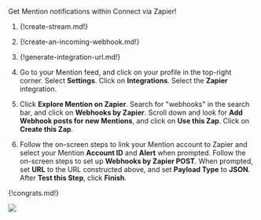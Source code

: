 Get Mention notifications within Connect via Zapier!

1. {!create-stream.md!}

1. {!create-an-incoming-webhook.md!}

1. {!generate-integration-url.md!}

1. Go to your Mention feed, and click on your profile in the top-right
   corner. Select **Settings**. Click on **Integrations**. Select the
   **Zapier** integration.

1. Click **Explore Mention on Zapier**. Search for "webhooks" in
   the search bar, and click on **Webhooks by Zapier**. Scroll down
   and look for **Add Webhook posts for new Mentions**, and click on
   **Use this Zap**. Click on **Create this Zap**.

1. Follow the on-screen steps to link your
   Mention account to Zapier and select your Mention **Account ID** and
   **Alert** when prompted. Follow the on-screen steps to set up **Webhooks
   by Zapier POST**. When prompted, set **URL** to the URL constructed
   above, and set **Payload Type** to **JSON**. After **Test this Step**,
   click **Finish**.

{!congrats.md!}

![](/static/images/integrations/mention/001.png)
